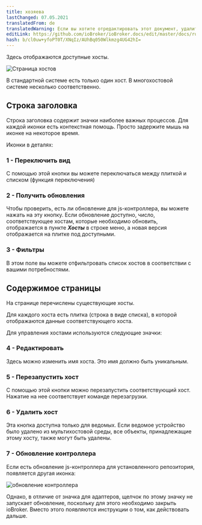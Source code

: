 ```yaml
---
title: хозяева
lastChanged: 07.05.2021
translatedFrom: de
translatedWarning: Если вы хотите отредактировать этот документ, удалите поле «translatedFrom», в противном случае этот документ будет снова автоматически переведен
editLink: https://github.com/ioBroker/ioBroker.docs/edit/master/docs/ru/admin/hosts.md
hash: b/cl0uw+yfoPT0T/XNqIz/AUhBq050Wlkmzg4UG42hI=
---
```

Здесь отображаются доступные хосты.

![Страница хостов](../../de/admin/media/ADMIN_Hosts_numbers.png)

В стандартной системе есть только один хост. В многохостовой системе несколько соответственно.

## Строка заголовка
Строка заголовка содержит значки наиболее важных процессов. Для каждой иконки есть контекстная помощь. Просто задержите мышь на иконке на некоторое время.

Иконки в деталях:

### 1 - Переключить вид
С помощью этой кнопки вы можете переключаться между плиткой и списком (функция переключения)

### 2 - Получить обновления
Чтобы проверить, есть ли обновление для js-контроллера, вы можете нажать на эту кнопку. Если обновление доступно, число, соответствующее хостам, которые необходимо обновить, отображается в пункте ***Хосты*** в строке меню, а новая версия отображается на плитке под доступными.

### 3 - Фильтры
В этом поле вы можете отфильтровать список хостов в соответствии с вашими потребностями.

## Содержимое страницы
На странице перечислены существующие хосты.

Для каждого хоста есть плитка (строка в виде списка), в которой отображаются данные соответствующего хоста.

Для управления хостами используются следующие значки:

### 4 - Редактировать
Здесь можно изменить имя хоста. Это имя должно быть уникальным.

### 5 - Перезапустить хост
С помощью этой кнопки можно перезапустить соответствующий хост. Нажатие на нее соответствует команде перезагрузки.

### 6 - Удалить хост
Эта кнопка доступна только для ведомых. Если ведомое устройство было удалено из мультихостовой среды, все объекты, принадлежащие этому хосту, также могут быть удалены.

### 7 - Обновление контроллера
Если есть обновление js-контроллера для установленного репозитория, появляется другая иконка:

![обновление контроллера](../../de/admin/media/ADMIN_Hosts_update.png)

Однако, в отличие от значка для адаптеров, щелчок по этому значку не запускает обновление, поскольку для этого необходимо закрыть ioBroker. Вместо этого появляются инструкции о том, как действовать дальше.
